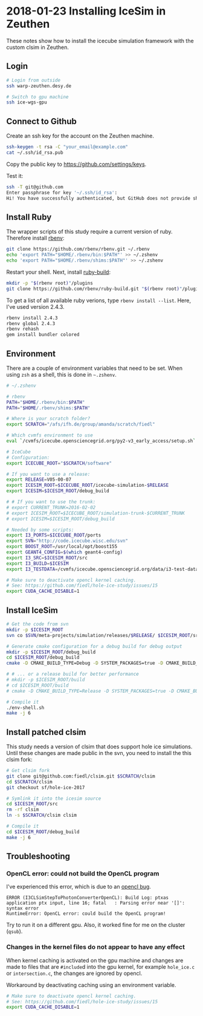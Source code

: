 # 2018-01-23 Installing IceSim in Zeuthen

These notes show how to install the icecube simulation framework with the custom clsim in Zeuthen.

## Login

```bash
# Login from outside
ssh warp-zeuthen.desy.de

# Switch to gpu machine
ssh ice-wgs-gpu
```

## Connect to Github

Create an ssh key for the account on the Zeuthen machine.

```bash
ssh-keygen -t rsa -C "your_email@example.com"
cat ~/.ssh/id_rsa.pub
```

Copy the public key to https://github.com/settings/keys.

Test it:

```bash
ssh -T git@github.com
Enter passphrase for key '~/.ssh/id_rsa':
Hi! You have successfully authenticated, but GitHub does not provide shell access.
```

## Install Ruby

The wrapper scripts of this study require a current version of ruby. Therefore install [rbenv](https://github.com/rbenv/rbenv/):

```bash
git clone https://github.com/rbenv/rbenv.git ~/.rbenv
echo 'export PATH="$HOME/.rbenv/bin:$PATH"' >> ~/.zshenv
echo 'export PATH="$HOME/.rbenv/shims:$PATH"' >> ~/.zshenv
```

Restart your shell. Next, install [ruby-build](https://github.com/rbenv/ruby-build):

```bash
mkdir -p "$(rbenv root)"/plugins
git clone https://github.com/rbenv/ruby-build.git "$(rbenv root)"/plugins/ruby-build
```

To get a list of all available ruby verions, type `rbenv install --list`. Here, I've used version 2.4.3.

```bash
rbenv install 2.4.3
rbenv global 2.4.3
rbenv rehash
gem install bundler colored
```

## Environment

There are a couple of environment variables that need to be set. When using `zsh` as a shell, this is done in `~.zshenv`.

```bash
# ~/.zshenv

# rbenv
PATH="$HOME/.rbenv/bin:$PATH"
PATH="$HOME/.rbenv/shims:$PATH"

# Where is your scratch folder?
export SCRATCH="/afs/ifh.de/group/amanda/scratch/fiedl"

# Which cvmfs environment to use
eval `/cvmfs/icecube.opensciencegrid.org/py2-v3_early_access/setup.sh`

# IceCube
# Configuration:
export ICECUBE_ROOT="$SCRATCH/software"

# If you want to use a release:
export RELEASE=V05-00-07
export ICESIM_ROOT=$ICECUBE_ROOT/icecube-simulation-$RELEASE
export ICESIM=$ICESIM_ROOT/debug_build

# # If you want to use the trunk:
# export CURRENT_TRUNK=2016-02-02
# export ICESIM_ROOT=$ICECUBE_ROOT/simulation-trunk-$CURRENT_TRUNK
# export ICESIM=$ICESIM_ROOT/debug_build

# Needed by some scripts:
export I3_PORTS=$ICECUBE_ROOT/ports
export SVN="http://code.icecube.wisc.edu/svn"
export BOOST_ROOT=/usr/local/opt/boost155
export GEANT4_CONFIG=$(which geant4-config)
export I3_SRC=$ICESIM_ROOT/src
export I3_BUILD=$ICESIM
export I3_TESTDATA=/cvmfs/icecube.opensciencegrid.org/data/i3-test-data

# Make sure to deactivate opencl kernel caching.
# See: https://github.com/fiedl/hole-ice-study/issues/15
export CUDA_CACHE_DISABLE=1
```

## Install IceSim

```bash
# Get the code from svn
mkdir -p $ICESIM_ROOT
svn co $SVN/meta-projects/simulation/releases/$RELEASE/ $ICESIM_ROOT/src

# Generate cmake configuration for a debug build for debug output
mkdir -p $ICESIM_ROOT/debug_build
cd $ICESIM_ROOT/debug_build
cmake -D CMAKE_BUILD_TYPE=Debug -D SYSTEM_PACKAGES=true -D CMAKE_BUILD_TYPE:STRING=Debug ../src

# # ... or a release build for better performance
# mkdir -p $ICESIM_ROOT/build
# cd $ICESIM_ROOT/build
# cmake -D CMAKE_BUILD_TYPE=Release -D SYSTEM_PACKAGES=true -D CMAKE_BUILD_TYPE:STRING=Release ../src

# Compile it
./env-shell.sh
make -j 6
```

## Install patched clsim

This study needs a version of clsim that does support hole ice simulations. Until these changes are made public in the svn, you need to install the this clsim fork:

```bash
# Get clsim fork
git clone git@github.com:fiedl/clsim.git $SCRATCH/clsim
cd $SCRATCH/clsim
git checkout sf/hole-ice-2017

# Symlink it into the icesim source
cd $ICESIM_ROOT/src
rm -rf clsim
ln -s $SCRATCH/clsim clsim

# Compile it
cd $ICESIM_ROOT/debug_build
make -j 6
```

## Troubleshooting

### OpenCL error: could not build the OpenCL program

I've experienced this error, which is due to an [opencl bug](http://polarnick.com/blogs/gpgpu/gpu/opencl/nvidia/2017/04/28/NVIDIA-OpenCL-bug-popcount.html).

```
ERROR (I3CLSimStepToPhotonConverterOpenCL): Build Log: ptxas application ptx input, line 16; fatal   : Parsing error near '[]': syntax error
RuntimeError: OpenCL error: could build the OpenCL program!
```

Try to run it on a different gpu. Also, it worked fine for me on the cluster (`qsub`).

### Changes in the kernel files do not appear to have any effect

When kernel caching is activated on the gpu machine and changes are made to files that are `#include`d into the gpu kernel, for example `hole_ice.c` or `intersection.c`, the changes are ignored by opencl.

Workaround by deactivating caching using an environment variable.

```bash
# Make sure to deactivate opencl kernel caching.
# See: https://github.com/fiedl/hole-ice-study/issues/15
export CUDA_CACHE_DISABLE=1
```
